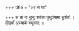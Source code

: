 +++
title = "०२ स घा"

+++
स घा॑ नः सू॒नुः शव॑सा पृ॒थुप्र॑गामा सु॒शेवः॑ ।  
मी॒ढ्वाँ अ॒स्माकं॑ बभूयात् ॥